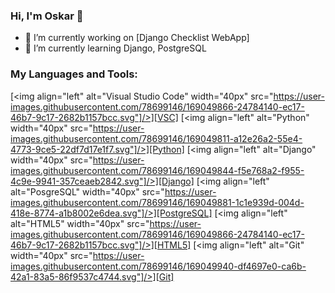### Hi, I'm Oskar 👋

<!--
**Oskru/Oskru** is a ✨ _special_ ✨ repository because its `README.md` (this file) appears on your GitHub profile.
-->

- 🔭 I’m currently working on [Django Checklist WebApp]
- 🌱 I’m currently learning Django, PostgreSQL


### My Languages and Tools:

<!--
![visualstudio_code-icon](https://user-images.githubusercontent.com/78699146/169049866-24784140-ec17-46b7-9c17-2682b1157bcc.svg)[1]

![python-icon](https://user-images.githubusercontent.com/78699146/169049811-a12e26a2-55e4-4773-9ce5-22df7d17e1f7.svg)[2]

![djangoproject-icon](https://user-images.githubusercontent.com/78699146/169049844-f5e768a2-f955-4c9e-9941-357ceaeb2842.svg)[3]

![postgresql-icon](https://user-images.githubusercontent.com/78699146/169049881-1c1e939d-004d-418e-8774-a1b8002e6dea.svg)[4]

![w3_html5-icon](https://user-images.githubusercontent.com/78699146/169049940-df4697e0-ca6b-42a1-83a5-86f9537c4744.svg)[5]

![git-scm-icon](https://user-images.githubusercontent.com/78699146/169049916-26d598ff-a75c-4f26-b28f-04577275d059.svg)[6]
-->


[<img align="left" alt="Visual Studio Code" width="40px" src="https://user-images.githubusercontent.com/78699146/169049866-24784140-ec17-46b7-9c17-2682b1157bcc.svg"]/>][VSC]
[<img align="left" alt="Python" width="40px" src="https://user-images.githubusercontent.com/78699146/169049811-a12e26a2-55e4-4773-9ce5-22df7d17e1f7.svg"]/>][Python]
[<img align="left" alt="Django" width="40px" src="https://user-images.githubusercontent.com/78699146/169049844-f5e768a2-f955-4c9e-9941-357ceaeb2842.svg"]/>][Django]
[<img align="left" alt="PosgreSQL" width="40px" src="https://user-images.githubusercontent.com/78699146/169049881-1c1e939d-004d-418e-8774-a1b8002e6dea.svg"]/>][PostgreSQL]
[<img align="left" alt="HTML5" width="40px" src="https://user-images.githubusercontent.com/78699146/169049866-24784140-ec17-46b7-9c17-2682b1157bcc.svg"]/>][HTML5]
[<img align="left" alt="Git" width="40px" src="https://user-images.githubusercontent.com/78699146/169049940-df4697e0-ca6b-42a1-83a5-86f9537c4744.svg"]/>][Git]
